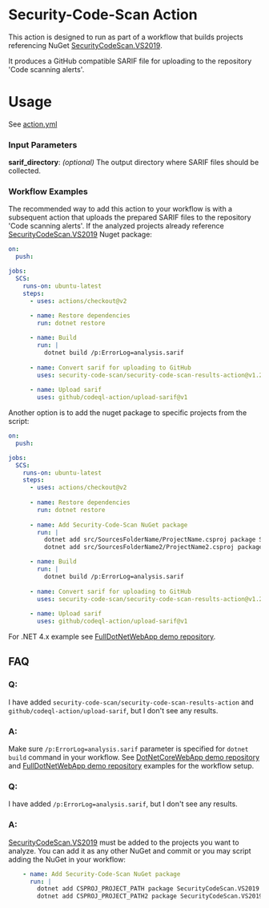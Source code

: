 # Security-Code-Scan Action

This action is designed to run as part of a workflow that builds projects referencing NuGet [SecurityCodeScan.VS2019](https://www.nuget.org/packages/SecurityCodeScan.VS2019/).

It produces a GitHub compatible SARIF file for uploading to the repository 'Code scanning alerts'.

# Usage

See [action.yml](action.yml)

### Input Parameters

**sarif_directory**: _(optional)_ The output directory where SARIF files should be collected.

### Workflow Examples

The recommended way to add this action to your workflow is with a subsequent action that uploads the prepared SARIF files to the repository 'Code scanning alerts'. If the analyzed projects already reference [SecurityCodeScan.VS2019](https://www.nuget.org/packages/SecurityCodeScan.VS2019/) Nuget package:

```yaml
on:
  push:

jobs:
  SCS:
    runs-on: ubuntu-latest
    steps:     
      - uses: actions/checkout@v2
      
      - name: Restore dependencies
        run: dotnet restore

      - name: Build
        run: |
          dotnet build /p:ErrorLog=analysis.sarif
        
      - name: Convert sarif for uploading to GitHub
        uses: security-code-scan/security-code-scan-results-action@v1.2
        
      - name: Upload sarif	
        uses: github/codeql-action/upload-sarif@v1
```

Another option is to add the nuget package to specific projects from the script:

```yaml
on:
  push:

jobs:
  SCS:
    runs-on: ubuntu-latest
    steps:     
      - uses: actions/checkout@v2
      
      - name: Restore dependencies
        run: dotnet restore
      
      - name: Add Security-Code-Scan NuGet package
        run: |
          dotnet add src/SourcesFolderName/ProjectName.csproj package SecurityCodeScan.VS2019
          dotnet add src/SourcesFolderName2/ProjectName2.csproj package SecurityCodeScan.VS2019

      - name: Build
        run: |
          dotnet build /p:ErrorLog=analysis.sarif
        
      - name: Convert sarif for uploading to GitHub
        uses: security-code-scan/security-code-scan-results-action@v1.2
        
      - name: Upload sarif	
        uses: github/codeql-action/upload-sarif@v1
```

For .NET 4.x example see [FullDotNetWebApp demo repository](https://github.com/security-code-scan/FullDotNetWebApp).

## FAQ

### Q:
I have added `security-code-scan/security-code-scan-results-action` and `github/codeql-action/upload-sarif`, but I don't see any results.
### A:
Make sure `/p:ErrorLog=analysis.sarif` parameter is specified for `dotnet build` command in your workflow. See [DotNetCoreWebApp demo repository](security-code-scan/DotNetCoreWebApp) and [FullDotNetWebApp demo repository](https://github.com/security-code-scan/FullDotNetWebApp) examples for the workflow setup.

### Q:
I have added `/p:ErrorLog=analysis.sarif`, but I don't see any results.
### A:
[SecurityCodeScan.VS2019](https://www.nuget.org/packages/SecurityCodeScan.VS2019/) must be added to the projects you want to analyze. You can add it as any other NuGet and commit or you may script adding the NuGet in your workflow:

```yaml
    - name: Add Security-Code-Scan NuGet package
      run: |
        dotnet add CSPROJ_PROJECT_PATH package SecurityCodeScan.VS2019
        dotnet add CSPROJ_PROJECT_PATH2 package SecurityCodeScan.VS2019
```
